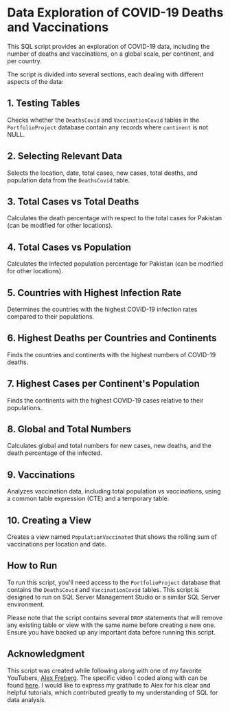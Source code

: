 # Data Exploration of COVID-19 Deaths and Vaccinations

This SQL script provides an exploration of COVID-19 data, including the number of deaths and vaccinations, on a global scale, per continent, and per country.

The script is divided into several sections, each dealing with different aspects of the data:

## 1. Testing Tables

Checks whether the `DeathsCovid` and `VaccinationCovid` tables in the `PortfolioProject` database contain any records where `continent` is not NULL.

## 2. Selecting Relevant Data

Selects the location, date, total cases, new cases, total deaths, and population data from the `DeathsCovid` table.

## 3. Total Cases vs Total Deaths

Calculates the death percentage with respect to the total cases for Pakistan (can be modified for other locations).

## 4. Total Cases vs Population

Calculates the infected population percentage for Pakistan (can be modified for other locations).

## 5. Countries with Highest Infection Rate

Determines the countries with the highest COVID-19 infection rates compared to their populations.

## 6. Highest Deaths per Countries and Continents

Finds the countries and continents with the highest numbers of COVID-19 deaths.

## 7. Highest Cases per Continent's Population

Finds the continents with the highest COVID-19 cases relative to their populations.

## 8. Global and Total Numbers

Calculates global and total numbers for new cases, new deaths, and the death percentage of the infected.

## 9. Vaccinations

Analyzes vaccination data, including total population vs vaccinations, using a common table expression (CTE) and a temporary table.

## 10. Creating a View

Creates a view named `PopulationVaccinated` that shows the rolling sum of vaccinations per location and date.

## How to Run

To run this script, you'll need access to the `PortfolioProject` database that contains the `DeathsCovid` and `VaccinationCovid` tables. This script is designed to run on SQL Server Management Studio or a similar SQL Server environment.

Please note that the script contains several `DROP` statements that will remove any existing table or view with the same name before creating a new one. Ensure you have backed up any important data before running this script.

## Acknowledgment

This script was created while following along with one of my favorite YouTubers, [Alex Freberg](https://www.youtube.com/@AlexTheAnalyst). The specific video I coded along with can be found [here](https://www.youtube.com/watch?v=qfyynHBFOsM&list=PLUaB-1hjhk8H48Pj32z4GZgGWyylqv85f&index=1&t=25s&ab_channel=AlexTheAnalyst). I would like to express my gratitude to Alex for his clear and helpful tutorials, which contributed greatly to my understanding of SQL for data analysis.